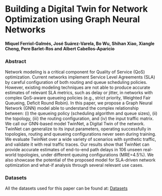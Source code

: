 # Building a Digital Twin for Network Optimization using Graph Neural Networks
#### Miquel Ferriol-Galmés, José Suárez-Varela, Bo Wu, Shihan Xiao, Xiangle Cheng, Pere Barlet-Ros and Albert Cabellos-Aparicio

### Abstract
Network modeling is a critical component for Quality of Service (QoS) optimization. Current networks implement Service Level Agreements (SLA) by careful configuration of both routing and queue scheduling policies. However, existing modeling techniques are not able to produce accurate estimates of relevant SLA metrics, such as delay or jitter, in networks with complex QoS-aware queueing policies (e.g., strict priority, Weighted Fair Queueing, Deficit Round Robin). In this paper, we propose a Graph Neural Network (GNN) model able to understand the complex relationship between: (i) the queueing policy (scheduling algorithm and queue sizes), (ii) the topology, (iii) the routing configuration, and (iv) the input traffic matrix. We call our GNN-based model TwinNet, a Digital Twin of the network. TwinNet can generalize to its input parameters, operating successfully in topologies, routing and queueing configurations never seen during training. We evaluate TwinNet over a wide variety of scenarios with synthetic traffic, and validate it with real traffic traces. Our results show that TwinNet can provide accurate estimates of end-to-end path delays in 106 unseen real-world topologies, under different queuing configurations (MRE=4.5%). We also showcase the potential of the proposed model for SLA-driven network optimization and what-if analysis through several relevant use cases.

### Datasets
All  the datasets used for this paper can be found at:
[Datasets](https://bnn.upc.edu/)